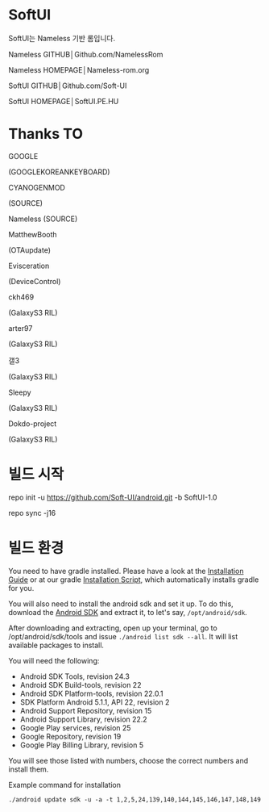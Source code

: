 SoftUI
=========================
SoftUI는 Nameless 기반 롬입니다.

Nameless GITHUB│Github.com/NamelessRom

Nameless HOMEPAGE│Nameless-rom.org

SoftUI GITHUB│Github.com/Soft-UI

SoftUI HOMEPAGE│SoftUI.PE.HU

Thanks TO
=========================
GOOGLE

(GOOGLEKOREANKEYBOARD)

CYANOGENMOD

(SOURCE)

Nameless
(SOURCE)

MatthewBooth

(OTAupdate)

Evisceration

(DeviceControl)

ckh469

(GalaxyS3 RIL)

arter97

(GalaxyS3 RIL)

갤3

(GalaxyS3 RIL)

Sleepy

(GalaxyS3 RIL)

Dokdo-project

(GalaxyS3 RIL)

빌드 시작
=========================

repo init -u https://github.com/Soft-UI/android.git -b SoftUI-1.0

repo sync -j16

빌드 환경
=========================

You need to have gradle installed. Please have a look at the [Installation Guide](https://docs.gradle.org/current/userguide/installation.html) or at our gradle [Installation Script](https://github.com/NamelessRom/android_vendor_nameless/blob/n-2.1/tools/installation/install-gradle.sh), which automatically installs gradle for you.


You will also need to install the android sdk and set it up. To do this, download the [Android SDK]() and extract it, to let's say, ```/opt/android/sdk```.

After downloading and extracting, open up your terminal, go to /opt/android/sdk/tools and issue ```./android list sdk --all```. It will list available packages to install.

You will need the following:

  * Android SDK Tools, revision 24.3
  * Android SDK Build-tools, revision 22
  * Android SDK Platform-tools, revision 22.0.1
  * SDK Platform Android 5.1.1, API 22, revision 2
  * Android Support Repository, revision 15
  * Android Support Library, revision 22.2
  * Google Play services, revision 25
  * Google Repository, revision 19
  * Google Play Billing Library, revision 5

You will see those listed with numbers, choose the correct numbers and install them.

Example command for installation

```
./android update sdk -u -a -t 1,2,5,24,139,140,144,145,146,147,148,149
```
